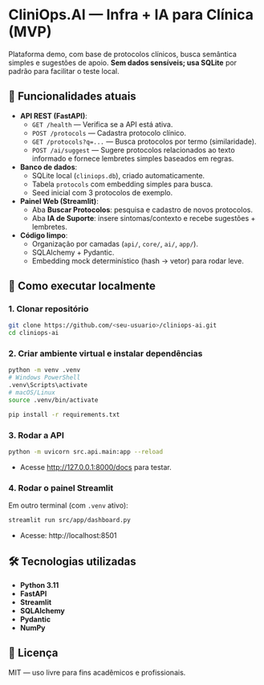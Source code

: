 # CliniOps.AI — Infra + IA para Clínica (MVP)

Plataforma demo, com base de protocolos clínicos, busca semântica simples e sugestões de apoio. **Sem dados sensíveis; usa SQLite** por padrão para facilitar o teste local.

## 📌 Funcionalidades atuais
- **API REST (FastAPI)**:
  - `GET /health` — Verifica se a API está ativa.
  - `POST /protocols` — Cadastra protocolo clínico.
  - `GET /protocols?q=...` — Busca protocolos por termo (similaridade).
  - `POST /ai/suggest` — Sugere protocolos relacionados ao texto informado e fornece lembretes simples baseados em regras.
- **Banco de dados**:
  - SQLite local (`cliniops.db`), criado automaticamente.
  - Tabela `protocols` com embedding simples para busca.
  - Seed inicial com 3 protocolos de exemplo.
- **Painel Web (Streamlit)**:
  - Aba **Buscar Protocolos**: pesquisa e cadastro de novos protocolos.
  - Aba **IA de Suporte**: insere sintomas/contexto e recebe sugestões + lembretes.
- **Código limpo**:
  - Organização por camadas (`api/`, `core/`, `ai/`, `app/`).
  - SQLAlchemy + Pydantic.
  - Embedding mock determinístico (hash → vetor) para rodar leve.

## 🚀 Como executar localmente

### 1. Clonar repositório
```bash
git clone https://github.com/<seu-usuario>/cliniops-ai.git
cd cliniops-ai
```

### 2. Criar ambiente virtual e instalar dependências
```bash
python -m venv .venv
# Windows PowerShell
.venv\Scripts\activate
# macOS/Linux
source .venv/bin/activate

pip install -r requirements.txt
```

### 3. Rodar a API
```bash
python -m uvicorn src.api.main:app --reload
```
- Acesse http://127.0.0.1:8000/docs para testar.

### 4. Rodar o painel Streamlit
Em outro terminal (com `.venv` ativo):
```bash
streamlit run src/app/dashboard.py
```
- Acesse: http://localhost:8501

## 🛠 Tecnologias utilizadas
- **Python 3.11**
- **FastAPI**
- **Streamlit**
- **SQLAlchemy**
- **Pydantic**
- **NumPy**

## 📄 Licença
MIT — uso livre para fins acadêmicos e profissionais.
